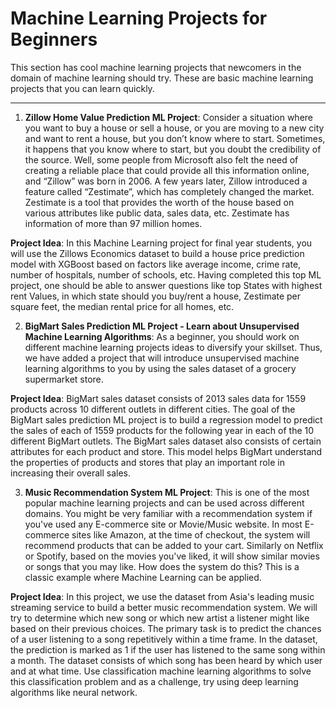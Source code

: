 # **Machine Learning Projects for Beginners**
This section has cool machine learning projects that newcomers in the domain of machine learning should try.
These are basic machine learning projects that you can learn quickly.

---------------------------------------------------------------------------------------------------------------------------------------------------------------------
1)  **Zillow Home Value Prediction ML Project**:
Consider a situation where you want to buy a house or sell a house, or you are moving to a new city and want to rent a house, but you don’t know where to start. Sometimes, it happens that you know where to start, but you doubt the credibility of the source. Well, some people from Microsoft also felt the need of creating a reliable place that could provide all this information online, and “Zillow” was born in 2006. A few years later, Zillow introduced a feature called “Zestimate”, which has completely changed the market. Zestimate is a tool that provides the worth of the house based on various attributes like public data, sales data, etc. Zestimate has information of more than 97 million homes.

**Project Idea**: 
                 In this Machine Learning project for final year students, you will use the Zillows Economics dataset to build a house price prediction model with XGBoost based on factors like average income, crime rate, number of hospitals, number of schools, etc. Having completed this top ML project, one should be able to answer questions like top States with highest rent Values, in which state should you buy/rent a house, Zestimate per square feet, the median rental price for all homes, etc.

2)  **BigMart Sales Prediction ML Project - Learn about Unsupervised Machine Learning Algorithms**:
As a beginner, you should work on different machine learning projects ideas to diversify your skillset. Thus, we have added a project that will introduce unsupervised machine learning algorithms to you by using the sales dataset of a grocery supermarket store.

**Project Idea**: 
                 BigMart sales dataset consists of 2013 sales data for 1559 products across 10 different outlets in different cities. The goal of the BigMart sales prediction ML project is to build a regression model to predict the sales of each of 1559 products for the following year in each of the 10 different BigMart outlets. The BigMart sales dataset also consists of certain attributes for each product and store. This model helps BigMart understand the properties of products and stores that play an important role in increasing their overall sales.

3)  **Music Recommendation System ML Project**:
This is one of the most popular machine learning projects and can be used across different domains. You might be very familiar with a recommendation system if you've used any E-commerce site or Movie/Music website. In most E-commerce sites like Amazon, at the time of checkout, the system will recommend products that can be added to your cart. Similarly on Netflix or Spotify, based on the movies you've liked, it will show similar movies or songs that you may like. How does the system do this? This is a classic example where Machine Learning can be applied.

**Project Idea**: 
                 In this project, we use the dataset from Asia's leading music streaming service to build a better music recommendation system. We will try to determine which new song or which new artist a listener might like based on their previous choices. The primary task is to predict the chances of a user listening to a song repetitively within a time frame. In the dataset, the prediction is marked as 1 if the user has listened to the same song within a month. The dataset consists of which song has been heard by which user and at what time. Use classification machine learning algorithms to solve this classification problem and as a challenge, try using deep learning algorithms like neural network.
